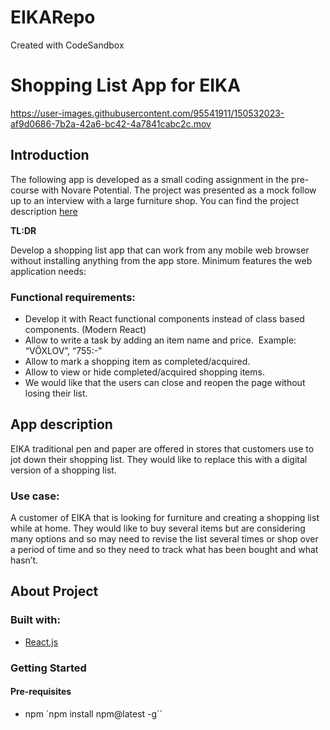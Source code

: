 # EIKARepo
Created with CodeSandbox

 # Shopping List App for EIKA #
https://user-images.githubusercontent.com/95541911/150532023-af9d0686-7b2a-42a6-bc42-4a7841cabc2c.mov

 ## Introduction ##
The following app is developed as a small coding assignment in the pre-course with Novare Potential.  The project was presented as a mock follow up to an interview with a large furniture shop. You can find the project description [here](https://www.icloud.com/pages/0kLMjMDP0qkWDEcFzbZE3DhuQ#project-0-shopping-list)

**TL:DR**

Develop a shopping list app that can work from any mobile web browser without installing anything from the app store. Minimum features the web application needs:
### Functional requirements: ###

* Develop it with React functional components instead of class based components. (Modern React)
* Allow to write a task by adding an item name and price.  Example: “VÖXLOV”, “755:-”
* Allow to mark  a shopping item as completed/acquired.
* Allow to view or hide completed/acquired shopping items.
* We would like that the users can close and reopen the page without losing their list.

## App description ##

EIKA traditional pen and paper are offered in stores that customers use to jot down their shopping list. They would like to replace this with a digital version of a shopping list. 

### Use case: ###

A customer of EIKA that is looking for furniture and creating a shopping list while at home. They would like to buy several items but are considering many options and so may need to revise the list several times or shop over a period of time and so they need to track what has been bought and what hasn’t. 

## About Project ##

### Built with: ###
* [React.js](https://reactjs.org/)

### Getting Started ###

#### Pre-requisites ####

* npm
`npm install npm@latest -g``








 
